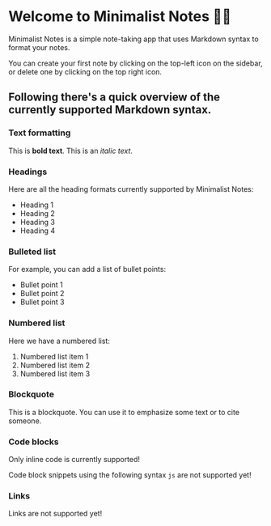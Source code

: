 # Welcome to Minimalist Notes 👋🏻

Minimalist Notes is a simple note-taking app that uses Markdown syntax to format your notes.

You can create your first note by clicking on the top-left icon on the sidebar, or delete one by clicking on the top right icon.

## Following there's a quick overview of the currently supported Markdown syntax.

### Text formatting
This is **bold text**. This is an *italic text*.

### Headings
Here are all the heading formats currently supported by  Minimalist Notes:

- Heading 1
- Heading 2
- Heading 3
- Heading 4

### Bulleted list
For example, you can add a list of bullet points:

- Bullet point 1
- Bullet point 2
- Bullet point 3

### Numbered list
Here we have a numbered list:

1. Numbered list item 1
2. Numbered list item 2
3. Numbered list item 3

### Blockquote
This is a blockquote. You can use it to emphasize some text or to cite someone.

### Code blocks
Only inline code is currently supported!

Code block snippets using the following syntax ```js``` are not supported yet!

### Links
Links are not supported yet!
